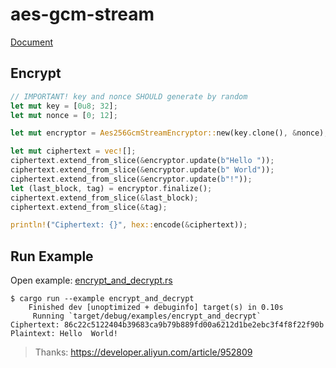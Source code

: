 # aes-gcm-stream

[Document](https://docs.rs/aes-gcm-stream/)

## Encrypt

```rust
// IMPORTANT! key and nonce SHOULD generate by random
let mut key = [0u8; 32];
let mut nonce = [0; 12];

let mut encryptor = Aes256GcmStreamEncryptor::new(key.clone(), &nonce);

let mut ciphertext = vec![];
ciphertext.extend_from_slice(&encryptor.update(b"Hello "));
ciphertext.extend_from_slice(&encryptor.update(b" World"));
ciphertext.extend_from_slice(&encryptor.update(b"!"));
let (last_block, tag) = encryptor.finalize();
ciphertext.extend_from_slice(&last_block);
ciphertext.extend_from_slice(&tag);

println!("Ciphertext: {}", hex::encode(&ciphertext));
```

## Run Example

Open example: [encrypt_and_decrypt.rs](https://git.hatter.ink/hatter/aes-gcm-stream/src/branch/main/examples/encrypt_and_decrypt.rs)

```shell
$ cargo run --example encrypt_and_decrypt
    Finished dev [unoptimized + debuginfo] target(s) in 0.10s
     Running `target/debug/examples/encrypt_and_decrypt`
Ciphertext: 86c22c5122404b39683ca9b79b889fd00a6212d1be2ebc3f4f8f22f90b
Plaintext: Hello  World!
```


> Thanks: https://developer.aliyun.com/article/952809
